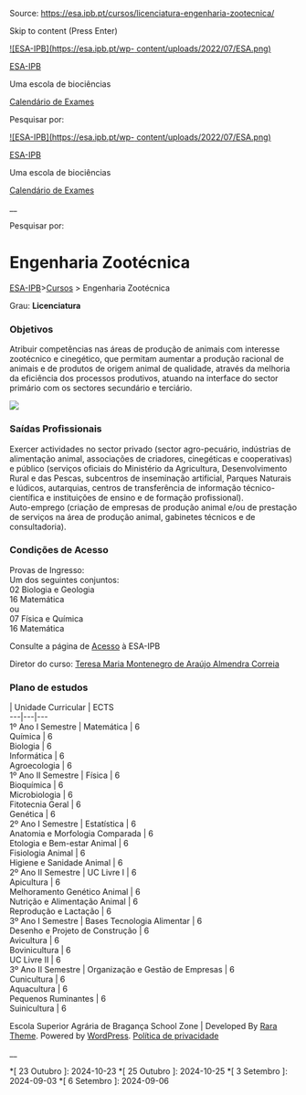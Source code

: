 Source: https://esa.ipb.pt/cursos/licenciatura-engenharia-zootecnica/

Skip to content (Press Enter)

[![ESA-IPB](https://esa.ipb.pt/wp-
content/uploads/2022/07/ESA.png)](https://esa.ipb.pt/)

[ESA-IPB](https://esa.ipb.pt/)

Uma escola de biociências

[Calendário de Exames](https://esa.ipb.pt/horarios/)

Pesquisar por:

  

  

  

  

  

[![ESA-IPB](https://esa.ipb.pt/wp-
content/uploads/2022/07/ESA.png)](https://esa.ipb.pt/)

[ESA-IPB](https://esa.ipb.pt/)

Uma escola de biociências

[Calendário de Exames](https://esa.ipb.pt/horarios/)

  

__

Pesquisar por:

# Engenharia Zootécnica

[ESA-IPB](https://esa.ipb.pt)>[Cursos](https://esa.ipb.pt/cursos/) >
Engenharia Zootécnica

Grau: **Licenciatura**

### Objetivos

Atribuir competências nas áreas de produção de animais com interesse
zootécnico e cinegético, que permitam aumentar a produção racional de animais
e de produtos de origem animal de qualidade, através da melhoria da eficiência
dos processos produtivos, atuando na interface do sector primário com os
sectores secundário e terciário.

![](https://esa.ipb.pt/wp-content/uploads/2022/08/ESAOvelhaInjecMaior.jpg)

### Saídas Profissionais

Exercer actividades no sector privado (sector agro-pecuário, indústrias de
alimentação animal, associações de criadores, cinegéticas e cooperativas) e
público (serviços oficiais do Ministério da Agricultura, Desenvolvimento Rural
e das Pescas, subcentros de inseminação artificial, Parques Naturais e
lúdicos, autarquias, centros de transferência de informação técnico-científica
e instituições de ensino e de formação profissional).  
Auto-emprego (criação de empresas de produção animal e/ou de prestação de
serviços na área de produção animal, gabinetes técnicos e de consultadoria).

### Condições de Acesso

Provas de Ingresso:  
Um dos seguintes conjuntos:  
02 Biologia e Geologia  
16 Matemática  
ou  
07 Física e Química  
16 Matemática

Consulte a página de [Acesso](https://esa.ipb.pt/acesso/) à ESA-IPB

Diretor do curso: [Teresa Maria Montenegro de Araújo Almendra
Correia](mailto:tcorreia@ipb.pt)

### Plano de estudos

|  Unidade Curricular |  ECTS  
---|---|---  
1º Ano I Semestre |  Matemática |  6  
Química |  6  
Biologia |  6  
Informática |  6  
Agroecologia |  6  
1º Ano II Semestre |  Física |  6  
Bioquímica |  6  
Microbiologia |  6  
Fitotecnia Geral |  6  
Genética |  6  
2º Ano I Semestre |  Estatística |  6  
Anatomia e Morfologia Comparada |  6  
Etologia e Bem-estar Animal |  6  
Fisiologia Animal |  6  
Higiene e Sanidade Animal |  6  
2º Ano II Semestre |  UC Livre I |  6  
Apicultura |  6  
Melhoramento Genético Animal |  6  
Nutrição e Alimentação Animal |  6  
Reprodução e Lactação |  6  
3º Ano I Semestre |  Bases Tecnologia Alimentar |  6  
Desenho e Projeto de Construção |  6  
Avicultura |  6  
Bovinicultura |  6  
UC Livre II |  6  
3º Ano II Semestre |  Organização e Gestão de Empresas |  6  
Cunicultura |  6  
Aquacultura |  6  
Pequenos Ruminantes |  6  
Suinicultura |  6  
  
  

Escola Superior Agrária de Bragança  School Zone | Developed By [Rara Theme](https://rarathemes.com/). Powered by [WordPress](https://wordpress.org/).  [Política de privacidade](https://esa.ipb.pt/politica-de-privacidade/)

__

  *[ 23 Outubro ]: 2024-10-23
  *[ 25 Outubro ]: 2024-10-25
  *[ 3 Setembro ]: 2024-09-03
  *[ 6 Setembro ]: 2024-09-06